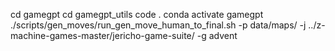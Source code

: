 cd gamegpt
cd gamegpt_utils
code .
conda activate gamegpt
./scripts/gen_moves/run_gen_move_human_to_final.sh  -p data/maps/ -j ../z-machine-games-master/jericho-game-suite/ -g advent